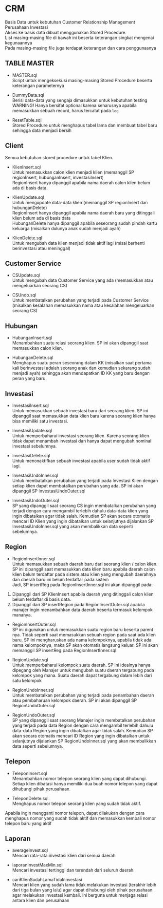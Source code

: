 # CRM
Basis Data untuk kebutuhan Customer Relationship Management Perusahaan Investasi <br>
Akses ke basis data dibuat menggunakan Stored Procedure. <br>
List masing-masing file di bawah ini beserta keterangan singkat mengenai kegunaannya <br>
Pada masing-masing file juga terdapat keterangan dan cara penggunaanya <br>

## TABLE MASTER
- MASTER.sql <br>
Script untuk mengeksekusi masing-masing Stored Procedure beserta keterangan parameternya <br>

- DummyData.sql <br>
Berisi data-data yang sengaja dimasukkan untuk kebutuhan testing <br>
WARNING! Hanya bersifat optional karena seharusnya apabila memasukkan sebuah record, harus tercatat pada `log` <br>

- ResetTable.sql <br>
Stored Procedure untuk menghapus tabel lama dan membuat tabel baru sehingga data menjadi bersih

## Client
Semua kebutuhan stored procedure untuk tabel Klien. <br>
- KlienInsert.sql <br>
Untuk memasukkan calon klien menjadi klien (memanggil SP regionInsert, hubunganInsert, investasiInsert) <br>
RegionInsert hanya dipanggil apabila nama daerah calon klien belum ada di basis data. <br>

- KlienUpdate.sql <br>
Untuk mengupdate data-data klien (memanggil SP regionInsert dan hubunganDelete) <br>
RegionInsert hanya dipanggil apabila nama daerah baru yang ditinggali klien belum ada di basis data <br>
HubunganDelete hanya dipanggil apabila seseorang sudah pindah kartu keluarga (misalkan dulunya anak sudah menjadi ayah) <br>

- KlienDelete.sql <br>
Untuk mengubah data klien menjadi tidak aktif lagi (misal berhenti berinvestasi atau meninggal) <br>

## Customer Service
- CSUpdate.sql <br>
Untuk mengubah data Customer Service yang ada (memasukkan atau mengeluarkan seorang CS) <br>

- CSUndo.sql <br>
Untuk membatalkan perubahan yang terjadi pada Customer Service (misalkan kesalahan memasukkan nama atau kesalahan mengeluarkan seorang CS)

## Hubungan
- HubunganInsert.sql <br>
Menambahkan suatu relasi seorang klien. SP ini akan dipanggil saat memasukkan calon klien. <br>

- HubunganDelete.sql <br>
Menghapus suatu peran seseorang dalam KK (misalkan saat pertama kali berinvestasi adalah seorang anak dan kemudian sekarang sudah menjadi ayah) sehingga akan mendapatkan ID KK yang baru dengan peran yang baru.

## Investasi
- InvestasiInsert.sql <br>
Untuk memasukkan sebuah investasi baru dari seorang klien. SP ini dipanggil saat memasukkan data klien baru karena seorang klien hanya bisa memiliki satu investasi. <br>

- InvestasiUpdate.sql <br>
Untuk memperbaharui investasi seorang klien. Karena seorang klien tidak dapat menambah investasi dan hanya dapat mengubah nominal investasi sebelumnya. <br>

- InvestasiDelete.sql <br>
Untuk menonaktifkan sebuah investasi apabila user sudah tidak aktif lagi. <br>

- InvestasiUndoInner.sql <br>
Untuk membatalkan perubahan yang terjadi pada Investasi Klien dengan setiap klien dapat membatalkan perubahan yang ada. SP ini akan dipanggil SP InvestasiUndoOuter.sql <br>

- InvestasiUndoOuter.sql <br>
SP yang dipanggil saat seorang CS ingin membatalkan perubahan yang terjadi dengan cara mengambil terlebih dahulu data-data klien yang ingin dibatalkan agar tidak salah. Kemudian SP akan secara otomatis mencari ID Klien yang ingin dibatalkan untuk selanjutnya dijalankan SP InvestasiUndoInner.sql yang akan membalikkan data seperti sebelumnya.

## Region
- RegionInsertInner.sql <br>
Untuk memasukkan sebuah daerah baru dari seorang klien / calon klien. SP ini dipanggil saat memasukkan data klien baru apabila daerah calon klien belum terdaftar pada sistem atau klien yang mengubah daerahnya dan daerah baru ini belum terdaftar pada sistem <br>
Jadi, SP insertReg pada RegionInsertInner.sql ini akan dipanggil pada: <br>
1. Dipanggil dari SP KlienInsert apabila daerah yang ditinggali calon klien belum terdaftar di basis data. <br>
2. Dipanggil dari SP insertRegion pada RegionInsertOuter.sql apabila manajer ingin menambahkan data daerah beserta termasuk kelompok mananya.

- RegionInsertOuter.sql <br>
SP ini digunakan untuk memasukkan suatu region baru beserta parent nya. Tidak seperti saat memasukkan sebuah region pada saat ada klien baru, SP ini mengharuskan ada nama kelompoknya, apabila tidak ada nama kelompoknya, maka SP akan otomatis langsung keluar. SP ini akan memanggil SP insertReg pada RegionInsertInner.sql

- RegionUpdate.sql <br>
Untuk memperbaharui kelompok suatu daerah. SP ini idealnya hanya dipegang oleh Manajer untuk mengubah suatu daerah tergabung pada kelompok yang mana. Suatu daerah dapat tergabung dalam lebih dari satu kelompok <br>

- RegionUndoInner.sql <br>
Untuk membatalkan perubahan yang terjadi pada penambahan daerah atau pembaharuan kelompok daerah. SP ini akan dipanggil SP RegionUndoOuter.sql <br>

- RegionUndoOuter.sql <br>
SP yang dipanggil saat seorang Manajer ingin membatalkan perubahan yang terjadi pada data Region dengan cara mengambil terlebih dahulu data-data Region yang ingin dibatalkan agar tidak salah. Kemudian SP akan secara otomatis mencari ID Region yang ingin dibatalkan untuk selanjutnya dijalankan SP RegionUndoInner.sql yang akan membalikkan data seperti sebelumnya.

## Telepon
- TeleponInsert.sql <br>
Menambahkan nomor telepon seorang klien yang dapat dihubungi. Setiap klien dibatasi hanya memiliki dua buah nomor telepon yang dapat dihubungi pihak perusahaan. <br>

- TeleponDelete.sql <br>
Menghapus nomor telepon seorang klien yang sudah tidak aktif. <br>

Apabila ingin mengganti nomor telepon, dapat dilakukan dengan cara menghapus nomor yang sudah tidak aktif dan memasukkan kembali nomor telepon baru yang aktif

## Laporan
- averageInvest.sql <br>
Mencari rata-rata investasi klien dari semua daerah <br>

- laporanInvestMaxMin.sql <br>
Mencari investasi tertinggi dan terendah dari seluruh daerah

- cariKlienSudahLamaTidakInvestasi <br>
Mencari klien yang sudah lama tidak melakukan investasi (terakhir lebih dari tiga bulan yang lalu) agar dapat dihubungi oleh pihak perusahaan agar melakukan investasi kembali. Ini berguna untuk menjaga relasi antara klien dan perusahaan